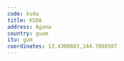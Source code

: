 ```yaml
---
code: ksda
title: KSDA
address: Agana
country: guam
itu: gum
coordinates: 13.4308683,144.7066587
---
```

